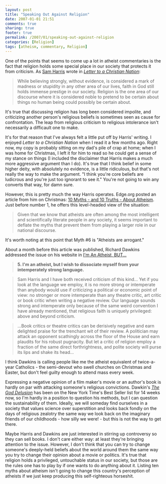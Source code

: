 ```yaml
---
layout: post
title: "Speaking Out Against Religion"
date: 2007-01-01 21:51
comments: true
sharing: true
footer: true
permalink: /2007/01/speaking-out-against-religion
categories: [Religion]
tags: [atheism, commentary, Religion]
---
```

<p>One of the points that seems to come up a lot in atheist commentaries is the fact that religion holds some special place in our society that protects it from criticism.  As <a href="http://www.samharris.org">Sam Harris</a> wrote in <a href="http://www.amazon.com/gp/product/0307265773?ie=UTF8&tag=brocklicom-20&linkCode=as2&camp=1789&creative=9325&creativeASIN=0307265773"><i>Letter to a Christian Nation</i></a>:</p>

<blockquote>While believing strongly, without evidence, is considered a mark of madness or stupidity in any other area of our lives, faith in God still holds immense prestige in our society.  Religion is the one area of our discourse where it is considered noble to pretend to be certain about things no human being could possibly be certain about.</blockquote>

<p>It's true that discussing religion has long been considered impolite, and criticizing another person's religious beliefs is sometimes seen as cause for confrontation.  The leap from religious criticism to religious intolerance isn't necessarily a difficault one to make.</p>

<p>It's for that reason that I've always felt a little put off by Harris' writing.  I enjoyed <i>Letter to a Christian Nation</i> when I read it a few months ago.  Right now, my copy is probably sitting on my dad's pile of crap at home;  when I was home for Christmas, I left it for him to read so he could get a sense of my stance on things (I included the disclaimer that Harris makes a much more aggressive argument than I do).  It's true that I think belief in some higher deity, with absolutely no evidence, is a little ridiculous, but that's not really the way to make the argument.  "I think you're core beliefs are ludicrous and you're just too ignorant to see it."  You're not going to win any converts that way, for damn sure.</p>

<p>However, this is pretty much the way Harris operates.  Edge.org posted an article from him on Christmas: <a href="http://edge.org/3rd_culture/harris06/harris06_index.html">10 Myths - and 10 Truths - About Atheism</a>.  Just before number 1, he offers this level-headed view of the situation:</p>

<blockquote>Given that we know that atheists are often among the most intelligent and scientifically literate people in any society, it seems important to deflate the myths that prevent them from playing a larger role in our national discourse.</blockquote>

<p>It's worth noting at this point that Myth #6 is "Atheists are arrogant."</p>

<p>About a month before this article was published, Richard Dawkins addressed the issue on his website in <a href="http://richarddawkins.net/article,318,Im-an-atheist-BUT---,Richard-Dawkins">I'm An Atheist, BUT...</a></p>

<blockquote><b>5. I'm an atheist, but I wish to dissociate myself from your intemperately strong language.</b></blockquote>

<blockquote>Sam Harris and I have both received criticism of this kind...  Yet if you look at the language we employ, it is no more strong or intemperate than anybody would use if criticizing a political or economic point of view: no stronger or more intemperate than any theatre critic, art critic or book critic when writing a negative review. Our language sounds strong and intemperate only because of the same weird convention I have already mentioned, that religious faith is uniquely privileged: above and beyond criticism.</blockquote>

<blockquote>...Book critics or theatre critics can be derisively negative and earn delighted praise for the trenchant wit of their review. A politician may attack an opponent scathingly across the floor of the House and earn plaudits for his robust pugnacity. But let a critic of religion employ a fraction of the same direct forthrightness, and polite society will purse its lips and shake its head...</blockquote>

<p>I think Dawkins is calling people like me the atheist equivalent of twice-a-year Catholics - the semi-devout who swell churches on Christmas and Easter, but don't feel guilty enough to attend mass every week.</p>

<p>Expressing a negative opinion of a film maker's movie or an author's book is hardly on par with attacking someone's religious convictions.  Dawkin's <a href="http://www.amazon.com/gp/product/0618680004?ie=UTF8&tag=brocklicom-20&linkCode=as2&camp=1789&creative=9325&creativeASIN=0618680004"><i>The God Delusion</i></a> has been on the New York Time's Best Seller list for 14 weeks now, so I'm hardly in a position to question his methods, but I can question the sustainability of them.  Ideally, we will someday find ourselves in a society that values science over superstition and looks back fondly on the days of religious zealotry the same way we look back on the imaginary friends of our childhoods - how silly we were! - but this is not the way to get there.</p>

<p>Maybe Harris and Dawkins are just interested in stirring up controversy so they can sell books.  I don't care either way: at least they're bringing attention to the issue.  However, I don't think that you can try to change someone's deeply-held beliefs about the world around them the same way you try to change their opinion about a movie or politics.  It's true that religion holds a privileged, untouchable status in our society, but those are the rules one has to play by if one wants to do anything about it.  Listing ten myths about atheism isn't going to change this country's perception of atheists if we just keep producing this self-righteous horseshit.</p>
